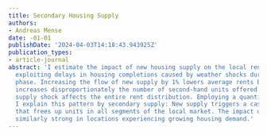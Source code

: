 ```yaml
---
title: Secondary Housing Supply
authors:
- Andreas Mense
date: -01-01
publishDate: '2024-04-03T14:18:43.943925Z'
publication_types:
- article-journal
abstract: 'I estimate the impact of new housing supply on the local rent distribution,
  exploiting delays in housing completions caused by weather shocks during the construction
  phase. Increasing the flow of new supply by 1% lowers average rents by 0.2%, and
  increases disproportionately the number of second-hand units offered for rent. The
  supply shock affects the entire rent distribution. Employing a quantitative model,
  I explain this pattern by secondary supply: New supply triggers a cascade of moves
  that frees up units in all segments of the local market. The impact on rents is
  similarly strong in locations experiencing growing housing demand.'
---
```

